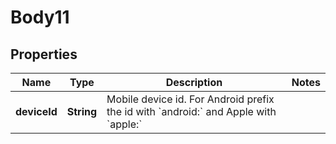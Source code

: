 
# Body11

## Properties
Name | Type | Description | Notes
------------ | ------------- | ------------- | -------------
**deviceId** | **String** | Mobile device id. For Android prefix the id with &#x60;android:&#x60; and Apple with &#x60;apple:&#x60; | 



